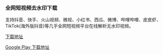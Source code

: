 
<h3>全网短视频去水印下载</h3>

支持抖音、快手、火山视频、微视、小红书、西瓜、微博、哔哩哔哩、皮皮虾、TikTok(海外版抖音)等几乎全网短视频平台在线解析无水印视频。


<a href="https://github.com/ChenGuoqing1001/tiktok-download/releases" target="_blank">下载地址</a>


<a href="https://play.google.com/store/apps/details?id=com.chen.douyin_downloader" target="_blank">Google Play 下载地址</a>
